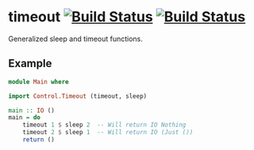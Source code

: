 timeout [![Build Status][travis-img]][travis]  [![Build Status][coveralls-img]][coveralls]
=======

Generalized sleep and timeout functions.

[travis]: http://travis-ci.org/lambda-llama/timeout
[travis-img]: http://img.shields.io/travis/lambda-llama/timeout.svg?style=flat

[coveralls]: https://coveralls.io/r/lambda-llama/timeout
[coveralls-img]: http://img.shields.io/coveralls/lambda-llama/timeout.svg?style=flat

Example
-------

```haskell
module Main where

import Control.Timeout (timeout, sleep)

main :: IO ()
main = do
    timeout 1 $ sleep 2  -- Will return IO Nothing
    timeout 2 $ sleep 1  -- Will return IO (Just ())
    return ()
```
